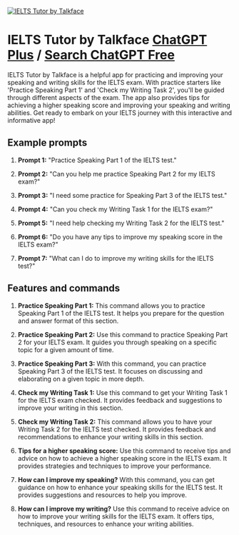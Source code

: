 
[![IELTS Tutor by Talkface](https://files.oaiusercontent.com/file-3Drzm1Ylz5KZqxezJOJTe5hq?se=2123-10-16T08%3A10%3A37Z&sp=r&sv=2021-08-06&sr=b&rscc=max-age%3D31536000%2C%20immutable&rscd=attachment%3B%20filename%3Dicon512.png&sig=TeMp5pXwbQti8RKxeYWUha7SL8%2BmNrRXCzJYmkYp5to%3D)](https://chat.openai.com/g/g-aL43eBb6Y-ielts-tutor-by-talkface)

# IELTS Tutor by Talkface [ChatGPT Plus](https://chat.openai.com/g/g-aL43eBb6Y-ielts-tutor-by-talkface) / [Search ChatGPT Free](https://gptcall.net/index.html#/?search=IELTS%20Tutor%20by%20Talkface)

IELTS Tutor by Talkface is a helpful app for practicing and improving your speaking and writing skills for the IELTS exam. With practice starters like 'Practice Speaking Part 1' and 'Check my Writing Task 2', you'll be guided through different aspects of the exam. The app also provides tips for achieving a higher speaking score and improving your speaking and writing abilities. Get ready to embark on your IELTS journey with this interactive and informative app!

## Example prompts

1. **Prompt 1:** "Practice Speaking Part 1 of the IELTS test."

2. **Prompt 2:** "Can you help me practice Speaking Part 2 for my IELTS exam?"

3. **Prompt 3:** "I need some practice for Speaking Part 3 of the IELTS test."

4. **Prompt 4:** "Can you check my Writing Task 1 for the IELTS exam?"

5. **Prompt 5:** "I need help checking my Writing Task 2 for the IELTS test."

6. **Prompt 6:** "Do you have any tips to improve my speaking score in the IELTS exam?"

7. **Prompt 7:** "What can I do to improve my writing skills for the IELTS test?"

## Features and commands

1. **Practice Speaking Part 1:** This command allows you to practice Speaking Part 1 of the IELTS test. It helps you prepare for the question and answer format of this section.

2. **Practice Speaking Part 2:** Use this command to practice Speaking Part 2 for your IELTS exam. It guides you through speaking on a specific topic for a given amount of time.

3. **Practice Speaking Part 3:** With this command, you can practice Speaking Part 3 of the IELTS test. It focuses on discussing and elaborating on a given topic in more depth.

4. **Check my Writing Task 1:** Use this command to get your Writing Task 1 for the IELTS exam checked. It provides feedback and suggestions to improve your writing in this section.

5. **Check my Writing Task 2:** This command allows you to have your Writing Task 2 for the IELTS test checked. It provides feedback and recommendations to enhance your writing skills in this section.

6. **Tips for a higher speaking score:** Use this command to receive tips and advice on how to achieve a higher speaking score in the IELTS exam. It provides strategies and techniques to improve your performance.

7. **How can I improve my speaking?** With this command, you can get guidance on how to enhance your speaking skills for the IELTS test. It provides suggestions and resources to help you improve.

8. **How can I improve my writing?** Use this command to receive advice on how to improve your writing skills for the IELTS exam. It offers tips, techniques, and resources to enhance your writing abilities.


